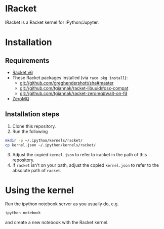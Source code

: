 # IRacket

IRacket is a Racket kernel for IPython/Jupyter.

# Installation

## Requirements

* [Racket v6](http://racket-lang.org)
* These Racket packages installed (via `raco pkg install`):
    * [git://github.com/greghendershott/sha#master](https://github.com/greghendershott/sha#master)
    * [git://github.com/tgiannak/racket-libuuid#osx-compat](https://github.com/tgiannak/racket-libuuid#osx-compat)
    * [git://github.com/tgiannak/racket-zeromq#wait-on-fd](https://github.com/tgiannak/racket-zeromq#wait-on-fd)
* [ZeroMQ](http://zeromq.org)

## Installation steps

1. Clone this repository.
2. Run the following
```bash
mkdir -p ~/.ipython/kernels/racket/
cp kernel.json ~/.ipython/kernels/racket/
```
3. Adjust the copied `kernel.json` to refer to iracket in the path of this
   repository.
4. If `racket` isn't on your path, adjust the copied `kernel.json` to refer to
   the absolute path of `racket`.

# Using the kernel

Run the ipython notebook server as you usually do, e.g.
```bash
ipython notebook
```
and create a new notebook with the Racket kernel.
